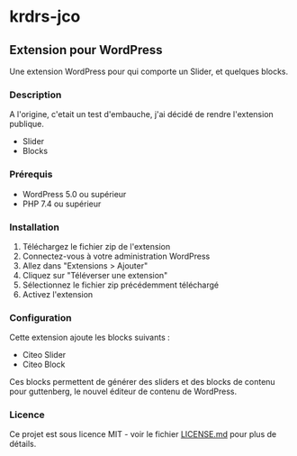 # krdrs-jco

## Extension pour WordPress

Une extension WordPress pour qui comporte un Slider, et quelques blocks.

### Description

A l'origine, c'etait un test d'embauche, j'ai décidé de rendre l'extension publique.

- Slider
- Blocks

### Prérequis

- WordPress 5.0 ou supérieur
- PHP 7.4 ou supérieur

### Installation

1. Téléchargez le fichier zip de l'extension
2. Connectez-vous à votre administration WordPress
3. Allez dans "Extensions > Ajouter"
4. Cliquez sur "Téléverser une extension"
5. Sélectionnez le fichier zip précédemment téléchargé
6. Activez l'extension

### Configuration

Cette extension ajoute les blocks suivants :

- Citeo Slider
- Citeo Block

Ces blocks permettent de générer des sliders et des blocks de contenu pour guttenberg, le nouvel éditeur de contenu de WordPress.

### Licence

Ce projet est sous licence MIT - voir le fichier [LICENSE.md](LICENSE.md) pour plus de détails.
